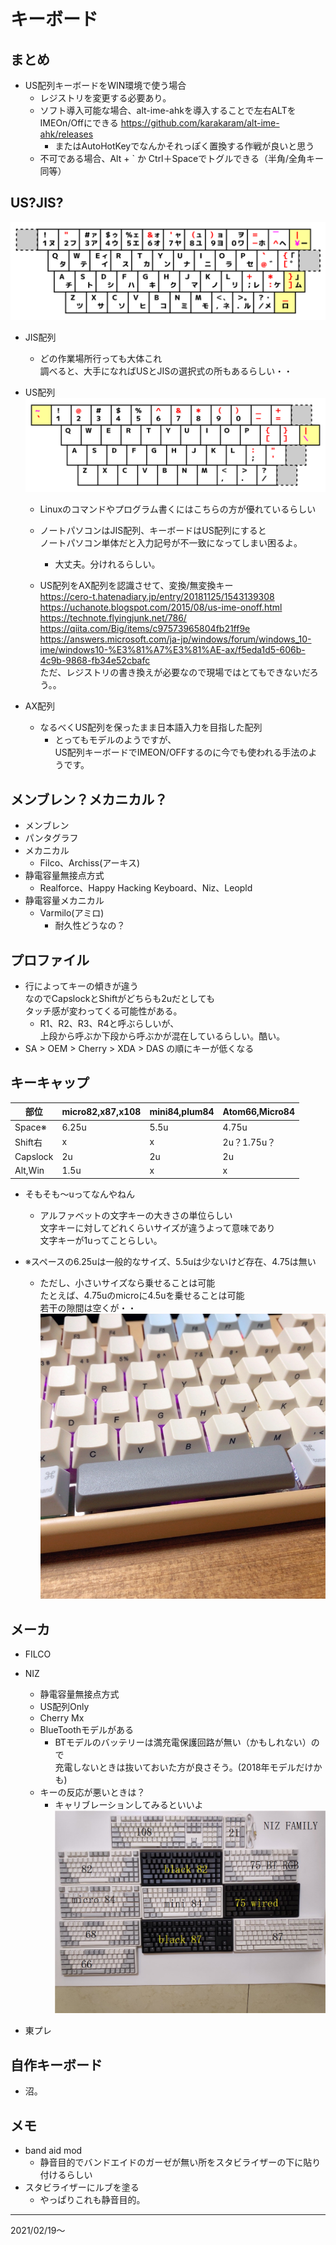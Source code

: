 # キーボード

## まとめ
  - US配列キーボードをWIN環境で使う場合
    - レジストリを変更する必要あり。
    - ソフト導入可能な場合、alt-ime-ahkを導入することで左右ALTをIMEOn/Offにできる
    https://github.com/karakaram/alt-ime-ahk/releases
      - またはAutoHotKeyでなんかそれっぽく置換する作戦が良いと思う
    - 不可である場合、Alt + ` か Ctrl＋Spaceでトグルできる（半角/全角キー同等）

## US?JIS?
  ![jis配列](./img/keyboard_jis.png)
  - JIS配列
    - どの作業場所行っても大体これ  
    調べると、大手になればUSとJISの選択式の所もあるらしい・・  

  - US配列
    ![us配列](./img/keyboard_us.png)
    - Linuxのコマンドやプログラム書くにはこちらの方が優れているらしい
    - ノートパソコンはJIS配列、キーボードはUS配列にすると  
    ノートパソコン単体だと入力記号が不一致になってしまい困るよ。
      - 大丈夫。分けれるらしい。  
    
    - US配列をAX配列を認識させて、変換/無変換キー  
    https://cero-t.hatenadiary.jp/entry/20181125/1543139308  
    https://uchanote.blogspot.com/2015/08/us-ime-onoff.html 
    https://technote.flyingjunk.net/786/   
    https://qiita.com/Big/items/c97573965804fb21ff9e  
    https://answers.microsoft.com/ja-jp/windows/forum/windows_10-ime/windows10-%E3%81%A7%E3%81%AE-ax/f5eda1d5-606b-4c9b-9868-fb34e52cbafc  
    ただ、レジストリの書き換えが必要なので現場ではとてもできないだろう。。

  - AX配列
    - なるべくUS配列を保ったまま日本語入力を目指した配列
      - とってもモデルのようですが、  
      US配列キーボードでIMEON/OFFするのに今でも使われる手法のようです。

## メンブレン？メカニカル？
  - メンブレン
  - パンタグラフ
  - メカニカル
    - Filco、Archiss(アーキス)
  - 静電容量無接点方式
    - Realforce、Happy Hacking Keyboard、Niz、Leopld
  - 静電容量メカニカル
    - Varmilo(アミロ)
      - 耐久性どうなの？

## プロファイル
  - 行によってキーの傾きが違う  
  なのでCapslockとShiftがどちらも2uだとしても  
  タッチ感が変わってくる可能性がある。
    - R1、R2、R3、R4と呼ぶらしいが、  
    上段から呼ぶか下段から呼ぶかが混在しているらしい。酷い。
  - SA > OEM > Cherry > XDA > DAS の順にキーが低くなる

## キーキャップ

  | 部位 | micro82,x87,x108 | mini84,plum84 | Atom66,Micro84 |
  |---|---|---|---|
  | Space※ | 6.25u | 5.5u | 4.75u |
  | Shift右 | x | x | 2u？1.75u？ |
  | Capslock | 2u | 2u | 2u |
  | Alt,Win | 1.5u | x | x |

  - そもそも～uってなんやねん
    - アルファベットの文字キーの大きさの単位らしい  
    文字キーに対してどれくらいサイズが違うよって意味であり  
    文字キーが1uってことらしい。

  - ※スペースの6.25uは一般的なサイズ、5.5uは少ないけど存在、4.75は無い
    - ただし、小さいサイズなら乗せることは可能  
    たとえば、4.75uのmicroに4.5uを乗せることは可能  
    若干の隙間は空くが・・  
    ![4.75uに4.5uを装着](./img/keyboard_niz45u.png)

## メーカ
  - FILCO 

  - NIZ
    - 静電容量無接点方式 
    - US配列Only
    - Cherry Mx
    - BlueToothモデルがある
      - BTモデルのバッテリーは満充電保護回路が無い（かもしれない）ので  
      充電しないときは抜いておいた方が良さそう。(2018年モデルだけかも)
    - キーの反応が悪いときは？
      - キャリブレーションしてみるといいよ
    ![nizのキーボード](./img/keyboard_niz.jpg)

  - 東プレ

## 自作キーボード
  - 沼。

## メモ
  - band aid mod
    - 静音目的でバンドエイドのガーゼが無い所をスタビライザーの下に貼り付けるらしい
  - スタビライザーにルブを塗る
    - やっぱりこれも静音目的。


---
2021/02/19～
